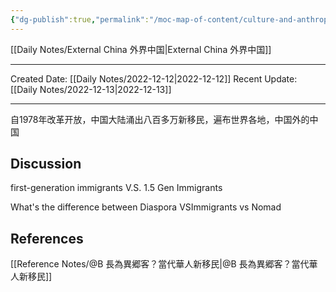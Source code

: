 ```yaml
---
{"dg-publish":true,"permalink":"/moc-map-of-content/culture-and-anthropology/"}
---
```



[[Daily Notes/External China 外界中国\|External China 外界中国]]




---

<div class="transclusion internal-embed is-loaded"><div class="markdown-embed">





Created Date: [[Daily Notes/2022-12-12\|2022-12-12]]
Recent Update:  [[Daily Notes/2022-12-13\|2022-12-13]]

---
自1978年改革开放，中国大陆涌出八百多万新移民，遍布世界各地，中国外的中国

## Discussion
first-generation immigrants V.S. 1.5 Gen Immigrants

What's the difference between Diaspora VSImmigrants vs Nomad



## References
[[Reference Notes/@B 長為異郷客？當代華人新移民\|@B 長為異郷客？當代華人新移民]]


</div></div>
